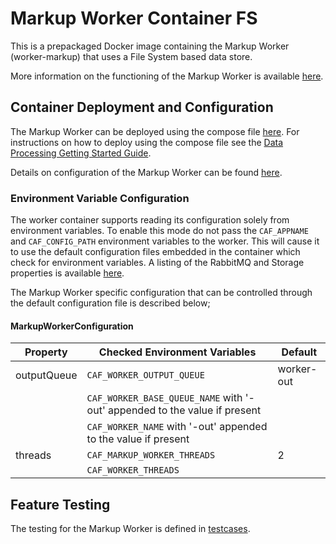 # Markup Worker Container FS

This is a prepackaged Docker image containing the Markup Worker (worker-markup) that uses a File System based data store.

More information on the functioning of the Markup Worker is available [here](../README.md).

## Container Deployment and Configuration

The Markup Worker can be deployed using the compose file [here](https://github.com/CAFDataProcessing/data-processing-service-deploy). For instructions on how to deploy using the compose file see the [Data Processing Getting Started Guide](https://pages.github.hpe.com/caf/data-processing-service/pages/en-us/Getting-Started).

Details on configuration of the Markup Worker can be found [here](../markup-worker.md#configuration).

### Environment Variable Configuration

The worker container supports reading its configuration solely from environment variables. To enable this mode do not pass the `CAF_APPNAME` and `CAF_CONFIG_PATH` environment variables to the worker. This will cause it to use the default configuration files embedded in the container which check for environment variables. A listing of the RabbitMQ and Storage properties is available [here](https://github.com/WorkerFramework/worker-framework/tree/develop/worker-default-configs).

The Markup Worker specific configuration that can be controlled through the default configuration file is described below;

#### MarkupWorkerConfiguration

| Property | Checked Environment Variables | Default               |
|----------|-------------------------------|-----------------------|
| outputQueue   |  `CAF_WORKER_OUTPUT_QUEUE`                                                      | worker-out  |
|              |   `CAF_WORKER_BASE_QUEUE_NAME` with '-out' appended to the value if present     |             |
|              |  `CAF_WORKER_NAME` with '-out' appended to the value if present                 |             |
|  threads   |   `CAF_MARKUP_WORKER_THREADS`                                         |   2       |
|             |   `CAF_WORKER_THREADS`                                             |          |


## Feature Testing

The testing for the Markup Worker is defined in [testcases](testcases).
